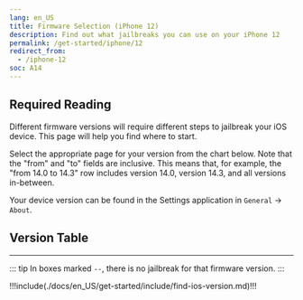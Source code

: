 ```yaml
---
lang: en_US
title: Firmware Selection (iPhone 12)
description: Find out what jailbreaks you can use on your iPhone 12
permalink: /get-started/iphone/12
redirect_from:
  - /iphone-12
soc: A14
---
```


## Required Reading

Different firmware versions will require different steps to jailbreak your iOS device. This page will help you find where to start.

Select the appropriate page for your version from the chart below. Note that the "from" and "to" fields are inclusive. This means that, for example, the "from 14.0 to 14.3" row includes version 14.0, version 14.3, and all versions in-between.

Your device version can be found in the Settings application in `General` -> `About`.

## Version Table

<versionTable soc="14" :minVer="[14,0,0]"/>

---

::: tip
In boxes marked `--`, there is no jailbreak for that firmware version.
:::

!!!include(./docs/en_US/get-started/include/find-ios-version.md)!!!